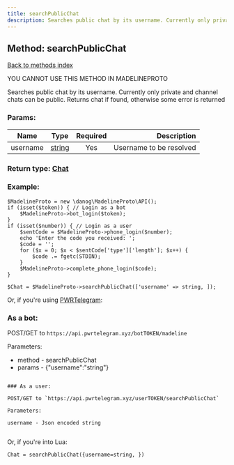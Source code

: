 ```yaml
---
title: searchPublicChat
description: Searches public chat by its username. Currently only private and channel chats can be public. Returns chat if found, otherwise some error is returned
---
```

## Method: searchPublicChat  
[Back to methods index](index.md)


YOU CANNOT USE THIS METHOD IN MADELINEPROTO


Searches public chat by its username. Currently only private and channel chats can be public. Returns chat if found, otherwise some error is returned

### Params:

| Name     |    Type       | Required | Description |
|----------|:-------------:|:--------:|------------:|
|username|[string](../types/string.md) | Yes|Username to be resolved|


### Return type: [Chat](../types/Chat.md)

### Example:


```
$MadelineProto = new \danog\MadelineProto\API();
if (isset($token)) { // Login as a bot
    $MadelineProto->bot_login($token);
}
if (isset($number)) { // Login as a user
    $sentCode = $MadelineProto->phone_login($number);
    echo 'Enter the code you received: ';
    $code = '';
    for ($x = 0; $x < $sentCode['type']['length']; $x++) {
        $code .= fgetc(STDIN);
    }
    $MadelineProto->complete_phone_login($code);
}

$Chat = $MadelineProto->searchPublicChat(['username' => string, ]);
```

Or, if you're using [PWRTelegram](https://pwrtelegram.xyz):

### As a bot:

POST/GET to `https://api.pwrtelegram.xyz/botTOKEN/madeline`

Parameters:

* method - searchPublicChat
* params - {"username":"string"}

```

### As a user:

POST/GET to `https://api.pwrtelegram.xyz/userTOKEN/searchPublicChat`

Parameters:

username - Json encoded string


```

Or, if you're into Lua:

```
Chat = searchPublicChat({username=string, })
```

